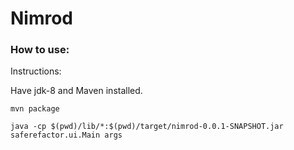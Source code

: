 # Nimrod

### How to use:

Instructions:

Have jdk-8 and Maven installed.

`mvn package`


`java -cp $(pwd)/lib/*:$(pwd)/target/nimrod-0.0.1-SNAPSHOT.jar saferefactor.ui.Main args
`

